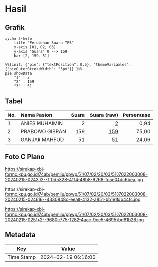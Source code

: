 # Hasil

## Grafik

```mermaid
xychart-beta
    title "Perolehan Suara TPS"
    x-axis [01, 02, 03]
    y-axis "Suara" 0 --> 159
    bar [2, 159, 51]
```

```mermaid
%%{init: {"pie": {"textPosition": 0.5}, "themeVariables": {"pieOuterStrokeWidth": "5px"}} }%%
pie showData
    "1" : 2
    "2" : 159
    "3" : 51
```

## Tabel

| No. | Nama Paslon    | Suara | Suara (raw) | Persentase |
|:--- |:-------------- | -----:| -----------:| ----------:|
| 1   | ANIES MUHAIMIN | 2     | [2][p-1]    | 0,94       |
| 2   | PRABOWO GIBRAN | 159   | [159][p-2]  | 75,00      |
| 3   | GANJAR MAHFUD  | 51    | [51][p-3]   | 24,06      |


[p-1]: https://github.com/gigit-pemilu/pemilu-2024-51-bali/blob/main/pilpres/hitung-suara/sub/51-bali/sub/07-karangasem/sub/02-sidemen/sub/2003-sidemen/sub/008-tps/sub/paslon-1.txt
[p-2]: https://github.com/gigit-pemilu/pemilu-2024-51-bali/blob/main/pilpres/hitung-suara/sub/51-bali/sub/07-karangasem/sub/02-sidemen/sub/2003-sidemen/sub/008-tps/sub/paslon-2.txt
[p-3]: https://github.com/gigit-pemilu/pemilu-2024-51-bali/blob/main/pilpres/hitung-suara/sub/51-bali/sub/07-karangasem/sub/02-sidemen/sub/2003-sidemen/sub/008-tps/sub/paslon-3.txt

## Foto C Plano

https://sirekap-obj-formc.kpu.go.id/74ab/pemilu/ppwp/51/07/02/20/03/5107022003008-20240215-024302--1f0d5328-4114-48b8-9268-fc5e04dc6bea.jpg

https://sirekap-obj-formc.kpu.go.id/74ab/pemilu/ppwp/51/07/02/20/03/5107022003008-20240215-024616--4330848c-eea0-4132-a851-bb1e1fdb44fc.jpg

https://sirekap-obj-formc.kpu.go.id/74ab/pemilu/ppwp/51/07/02/20/03/5107022003008-20240215-025142--9680c775-1282-4aac-9ce5-46957bd81b28.jpg


## Metadata

| Key        | Value               |
| ---------- | ------------------- |
| Time Stamp | 2024-02-19 06:16:00 |



